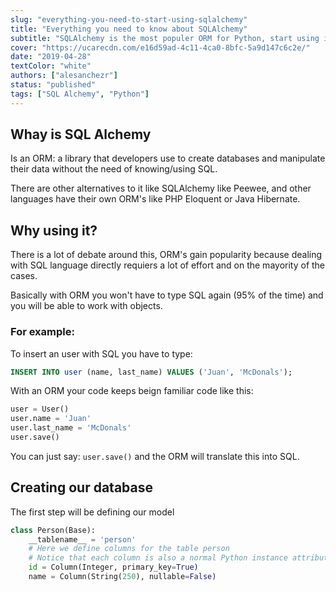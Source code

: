 ```yaml
---
slug: "everything-you-need-to-start-using-sqlalchemy"
title: "Everything you need to know about SQLAlchemy"
subtitle: "SQLAlchemy is the most populer ORM for Python, start using it in 8min"
cover: "https://ucarecdn.com/e16d59ad-4c11-4ca0-8bfc-5a9d147c6c2e/"
date: "2019-04-28"
textColor: "white"
authors: ["alesanchezr"]
status: "published"
tags: ["SQL Alchemy", "Python"]
---
```


## Whay is SQL Alchemy

Is an ORM: a library that developers use to create databases and manipulate their data without the need of knowing/using SQL. 

There are other alternatives to it like SQLAlchemy like Peewee, and other languages have their own ORM's like PHP Eloquent or Java Hibernate.

## Why using it?

There is a lot of debate around this, ORM's gain popularity because dealing with SQL language directly requiers a lot of effort and on the mayority of the cases.

Basically with ORM you won't have to type SQL again (95% of the time) and you will be able to work with objects.

### For example:

To insert an user with SQL you have to type:

```sql
INSERT INTO user (name, last_name) VALUES ('Juan', 'McDonals');
```

With an ORM your code keeps beign familiar code like this:

```py
user = User()
user.name = 'Juan'
user.last_name = 'McDonals'
user.save()
```

You can just say: `user.save()` and the ORM will translate this into SQL.

## Creating our database

The first step will be defining our model

```py
class Person(Base):
    __tablename__ = 'person'
    # Here we define columns for the table person
    # Notice that each column is also a normal Python instance attribute.
    id = Column(Integer, primary_key=True)
    name = Column(String(250), nullable=False)
  ```
